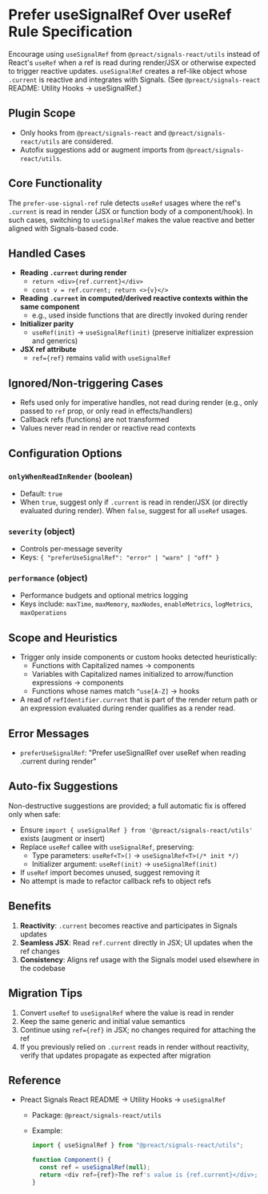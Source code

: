 # Prefer useSignalRef Over useRef Rule Specification

Encourage using `useSignalRef` from `@preact/signals-react/utils` instead of React's `useRef` when a ref is read during render/JSX or otherwise expected to trigger reactive updates. `useSignalRef` creates a ref-like object whose `.current` is reactive and integrates with Signals. (See `@preact/signals-react` README: Utility Hooks → useSignalRef.)

## Plugin Scope

- Only hooks from `@preact/signals-react` and `@preact/signals-react/utils` are considered.
- Autofix suggestions add or augment imports from `@preact/signals-react/utils`.

## Core Functionality

The `prefer-use-signal-ref` rule detects `useRef` usages where the ref's `.current` is read in render (JSX or function body of a component/hook). In such cases, switching to `useSignalRef` makes the value reactive and better aligned with Signals-based code.

## Handled Cases

- **Reading `.current` during render**
  - `return <div>{ref.current}</div>`
  - `const v = ref.current; return <>{v}</>`
- **Reading `.current` in computed/derived reactive contexts within the same component**
  - e.g., used inside functions that are directly invoked during render
- **Initializer parity**
  - `useRef(init)` → `useSignalRef(init)` (preserve initializer expression and generics)
- **JSX ref attribute**
  - `ref={ref}` remains valid with `useSignalRef`

## Ignored/Non-triggering Cases

- Refs used only for imperative handles, not read during render (e.g., only passed to `ref` prop, or only read in effects/handlers)
- Callback refs (functions) are not transformed
- Values never read in render or reactive read contexts

## Configuration Options

### `onlyWhenReadInRender` (boolean)

- Default: `true`
- When `true`, suggest only if `.current` is read in render/JSX (or directly evaluated during render). When `false`, suggest for all `useRef` usages.

### `severity` (object)

- Controls per-message severity
- Keys: `{ "preferUseSignalRef": "error" | "warn" | "off" }`

### `performance` (object)

- Performance budgets and optional metrics logging
- Keys include: `maxTime`, `maxMemory`, `maxNodes`, `enableMetrics`, `logMetrics`, `maxOperations`

## Scope and Heuristics

- Trigger only inside components or custom hooks detected heuristically:
  - Functions with Capitalized names → components
  - Variables with Capitalized names initialized to arrow/function expressions → components
  - Functions whose names match `^use[A-Z]` → hooks
- A read of `refIdentifier.current` that is part of the render return path or an expression evaluated during render qualifies as a render read.

## Error Messages

- `preferUseSignalRef`: "Prefer useSignalRef over useRef when reading .current during render"

## Auto-fix Suggestions

Non-destructive suggestions are provided; a full automatic fix is offered only when safe:

- Ensure `import { useSignalRef } from '@preact/signals-react/utils'` exists (augment or insert)
- Replace `useRef` callee with `useSignalRef`, preserving:
  - Type parameters: `useRef<T>()` → `useSignalRef<T>(/* init */)`
  - Initializer argument: `useRef(init)` → `useSignalRef(init)`
- If `useRef` import becomes unused, suggest removing it
- No attempt is made to refactor callback refs to object refs

## Benefits

1. **Reactivity**: `.current` becomes reactive and participates in Signals updates
2. **Seamless JSX**: Read `ref.current` directly in JSX; UI updates when the ref changes
3. **Consistency**: Aligns ref usage with the Signals model used elsewhere in the codebase

## Migration Tips

1. Convert `useRef` to `useSignalRef` where the value is read in render
2. Keep the same generic and initial value semantics
3. Continue using `ref={ref}` in JSX; no changes required for attaching the ref
4. If you previously relied on `.current` reads in render without reactivity, verify that updates propagate as expected after migration

## Reference

- Preact Signals React README → Utility Hooks → `useSignalRef`
  - Package: `@preact/signals-react/utils`
  - Example:

    ```js
    import { useSignalRef } from "@preact/signals-react/utils";

    function Component() {
      const ref = useSignalRef(null);
      return <div ref={ref}>The ref's value is {ref.current}</div>;
    }
    ```

